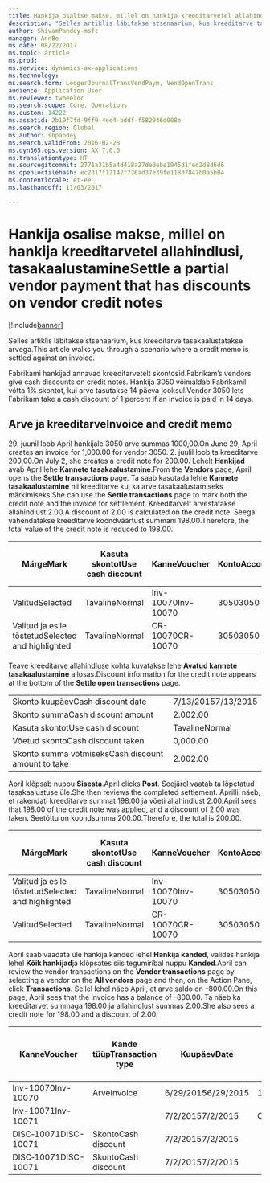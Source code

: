 ```yaml
---
title: Hankija osalise makse, millel on hankija kreeditarvetel allahindlusi, tasakaalustamine
description: "Selles artiklis läbitakse stsenaarium, kus kreeditarve tasakaalustatakse arvega."
author: ShivamPandey-msft
manager: AnnBe
ms.date: 08/22/2017
ms.topic: article
ms.prod: 
ms.service: dynamics-ax-applications
ms.technology: 
ms.search.form: LedgerJournalTransVendPaym, VendOpenTrans
audience: Application User
ms.reviewer: twheeloc
ms.search.scope: Core, Operations
ms.custom: 14222
ms.assetid: 2b19f7fd-9ff9-4ee4-bddf-f582946d008e
ms.search.region: Global
ms.author: shpandey
ms.search.validFrom: 2016-02-28
ms.dyn365.ops.version: AX 7.0.0
ms.translationtype: HT
ms.sourcegitcommit: 2771a31b5a4d418a27de0ebe1945d1fed2d8d6d6
ms.openlocfilehash: ec2317f12142f726ad37e39fe11837847b0a5b04
ms.contentlocale: et-ee
ms.lasthandoff: 11/03/2017

---
```


# <a name="settle-a-partial-vendor-payment-that-has-discounts-on-vendor-credit-notes"></a><span data-ttu-id="54d97-103">Hankija osalise makse, millel on hankija kreeditarvetel allahindlusi, tasakaalustamine</span><span class="sxs-lookup"><span data-stu-id="54d97-103">Settle a partial vendor payment that has discounts on vendor credit notes</span></span>

[!include[banner](../includes/banner.md)]


<span data-ttu-id="54d97-104">Selles artiklis läbitakse stsenaarium, kus kreeditarve tasakaalustatakse arvega.</span><span class="sxs-lookup"><span data-stu-id="54d97-104">This article walks you through a scenario where a credit memo is settled against an invoice.</span></span>

<span data-ttu-id="54d97-105">Fabrikami hankijad annavad kreeditarvetelt skontosid.</span><span class="sxs-lookup"><span data-stu-id="54d97-105">Fabrikam’s vendors give cash discounts on credit notes.</span></span> <span data-ttu-id="54d97-106">Hankija 3050 võimaldab Fabrikamil võtta 1% skontot, kui arve tasutakse 14 päeva jooksul.</span><span class="sxs-lookup"><span data-stu-id="54d97-106">Vendor 3050 lets Fabrikam take a cash discount of 1 percent if an invoice is paid in 14 days.</span></span>

## <a name="invoice-and-credit-memo"></a><span data-ttu-id="54d97-107">Arve ja kreeditarve</span><span class="sxs-lookup"><span data-stu-id="54d97-107">Invoice and credit memo</span></span>
<span data-ttu-id="54d97-108">29. juunil loob April hankijale 3050 arve summas 1000,00.</span><span class="sxs-lookup"><span data-stu-id="54d97-108">On June 29, April creates an invoice for 1,000.00 for vendor 3050.</span></span> <span data-ttu-id="54d97-109">2. juulil loob ta kreeditarve 200,00.</span><span class="sxs-lookup"><span data-stu-id="54d97-109">On July 2, she creates a credit note for 200.00.</span></span> <span data-ttu-id="54d97-110">Lehelt **Hankijad** avab April lehe **Kannete tasakaalustamine**.</span><span class="sxs-lookup"><span data-stu-id="54d97-110">From the **Vendors** page, April opens the **Settle transactions** page.</span></span> <span data-ttu-id="54d97-111">Ta saab kasutada lehte **Kannete tasakaalustamine** nii kreeditarve kui ka arve tasakaalustamiseks märkimiseks.</span><span class="sxs-lookup"><span data-stu-id="54d97-111">She can use the **Settle transactions** page to mark both the credit note and the invoice for settlement.</span></span> <span data-ttu-id="54d97-112">Kreeditarvelt arvestatakse allahindlust 2.00.</span><span class="sxs-lookup"><span data-stu-id="54d97-112">A discount of 2.00 is calculated on the credit note.</span></span> <span data-ttu-id="54d97-113">Seega vähendatakse kreeditarve koondväärtust summani 198.00.</span><span class="sxs-lookup"><span data-stu-id="54d97-113">Therefore, the total value of the credit note is reduced to 198.00.</span></span>

| <span data-ttu-id="54d97-114">Märge</span><span class="sxs-lookup"><span data-stu-id="54d97-114">Mark</span></span>                     | <span data-ttu-id="54d97-115">Kasuta skontot</span><span class="sxs-lookup"><span data-stu-id="54d97-115">Use cash discount</span></span> | <span data-ttu-id="54d97-116">Kanne</span><span class="sxs-lookup"><span data-stu-id="54d97-116">Voucher</span></span>   | <span data-ttu-id="54d97-117">Konto</span><span class="sxs-lookup"><span data-stu-id="54d97-117">Account</span></span> | <span data-ttu-id="54d97-118">Kuupäev</span><span class="sxs-lookup"><span data-stu-id="54d97-118">Date</span></span>      | <span data-ttu-id="54d97-119">Tähtaeg</span><span class="sxs-lookup"><span data-stu-id="54d97-119">Due date</span></span>  | <span data-ttu-id="54d97-120">Arve</span><span class="sxs-lookup"><span data-stu-id="54d97-120">Invoice</span></span> | <span data-ttu-id="54d97-121">Summa kandevaluutas</span><span class="sxs-lookup"><span data-stu-id="54d97-121">Amount in transaction currency</span></span> | <span data-ttu-id="54d97-122">Valuuta</span><span class="sxs-lookup"><span data-stu-id="54d97-122">Currency</span></span> | <span data-ttu-id="54d97-123">Tasakaalustatav summa</span><span class="sxs-lookup"><span data-stu-id="54d97-123">Amount to settle</span></span> |
|--------------------------|-------------------|-----------|---------|-----------|-----------|---------|--------------------------------|----------|------------------|
| <span data-ttu-id="54d97-124">Valitud</span><span class="sxs-lookup"><span data-stu-id="54d97-124">Selected</span></span>                 | <span data-ttu-id="54d97-125">Tavaline</span><span class="sxs-lookup"><span data-stu-id="54d97-125">Normal</span></span>            | <span data-ttu-id="54d97-126">Inv-10070</span><span class="sxs-lookup"><span data-stu-id="54d97-126">Inv-10070</span></span> | <span data-ttu-id="54d97-127">3050</span><span class="sxs-lookup"><span data-stu-id="54d97-127">3050</span></span>    | <span data-ttu-id="54d97-128">6/29/2015</span><span class="sxs-lookup"><span data-stu-id="54d97-128">6/29/2015</span></span> | <span data-ttu-id="54d97-129">7/29/2015</span><span class="sxs-lookup"><span data-stu-id="54d97-129">7/29/2015</span></span> | <span data-ttu-id="54d97-130">10070</span><span class="sxs-lookup"><span data-stu-id="54d97-130">10070</span></span>   | <span data-ttu-id="54d97-131">–1000.00</span><span class="sxs-lookup"><span data-stu-id="54d97-131">-1,000.00</span></span>                      | <span data-ttu-id="54d97-132">USA dollar</span><span class="sxs-lookup"><span data-stu-id="54d97-132">USD</span></span>      | <span data-ttu-id="54d97-133">–990.00</span><span class="sxs-lookup"><span data-stu-id="54d97-133">-990.00</span></span>          |
| <span data-ttu-id="54d97-134">Valitud ja esile tõstetud</span><span class="sxs-lookup"><span data-stu-id="54d97-134">Selected and highlighted</span></span> | <span data-ttu-id="54d97-135">Tavaline</span><span class="sxs-lookup"><span data-stu-id="54d97-135">Normal</span></span>            | <span data-ttu-id="54d97-136">CR-10070</span><span class="sxs-lookup"><span data-stu-id="54d97-136">CR-10070</span></span>  | <span data-ttu-id="54d97-137">3050</span><span class="sxs-lookup"><span data-stu-id="54d97-137">3050</span></span>    | <span data-ttu-id="54d97-138">7/2/2015</span><span class="sxs-lookup"><span data-stu-id="54d97-138">7/2/2015</span></span>  | <span data-ttu-id="54d97-139">7/29/2015</span><span class="sxs-lookup"><span data-stu-id="54d97-139">7/29/2015</span></span> |         | <span data-ttu-id="54d97-140">200,00</span><span class="sxs-lookup"><span data-stu-id="54d97-140">200.00</span></span>                         | <span data-ttu-id="54d97-141">USA dollar</span><span class="sxs-lookup"><span data-stu-id="54d97-141">USD</span></span>      | <span data-ttu-id="54d97-142">198.00</span><span class="sxs-lookup"><span data-stu-id="54d97-142">198.00</span></span>           |

<span data-ttu-id="54d97-143">Teave kreeditarve allahindluse kohta kuvatakse lehe **Avatud kannete tasakaalustamine** allosas.</span><span class="sxs-lookup"><span data-stu-id="54d97-143">Discount information for the credit note appears at the bottom of the **Settle open transactions** page.</span></span>

|                              |           |
|------------------------------|-----------|
| <span data-ttu-id="54d97-144">Skonto kuupäev</span><span class="sxs-lookup"><span data-stu-id="54d97-144">Cash discount date</span></span>           | <span data-ttu-id="54d97-145">7/13/2015</span><span class="sxs-lookup"><span data-stu-id="54d97-145">7/13/2015</span></span> |
| <span data-ttu-id="54d97-146">Skonto summa</span><span class="sxs-lookup"><span data-stu-id="54d97-146">Cash discount amount</span></span>         | <span data-ttu-id="54d97-147">2.00</span><span class="sxs-lookup"><span data-stu-id="54d97-147">2.00</span></span>      |
| <span data-ttu-id="54d97-148">Kasuta skontot</span><span class="sxs-lookup"><span data-stu-id="54d97-148">Use cash discount</span></span>            | <span data-ttu-id="54d97-149">Tavaline</span><span class="sxs-lookup"><span data-stu-id="54d97-149">Normal</span></span>    |
| <span data-ttu-id="54d97-150">Võetud skonto</span><span class="sxs-lookup"><span data-stu-id="54d97-150">Cash discount taken</span></span>          | <span data-ttu-id="54d97-151">0,00</span><span class="sxs-lookup"><span data-stu-id="54d97-151">0.00</span></span>      |
| <span data-ttu-id="54d97-152">Skonto summa võtmiseks</span><span class="sxs-lookup"><span data-stu-id="54d97-152">Cash discount amount to take</span></span> | <span data-ttu-id="54d97-153">2.00</span><span class="sxs-lookup"><span data-stu-id="54d97-153">2.00</span></span>      |

<span data-ttu-id="54d97-154">April klõpsab nuppu **Sisesta**.</span><span class="sxs-lookup"><span data-stu-id="54d97-154">April clicks **Post**.</span></span> <span data-ttu-id="54d97-155">Seejärel vaatab ta lõpetatud tasakaalustuse üle.</span><span class="sxs-lookup"><span data-stu-id="54d97-155">She then reviews the completed settlement.</span></span> <span data-ttu-id="54d97-156">Aprillil näeb, et rakendati kreeditarve summat 198.00 ja võeti allahindlust 2.00.</span><span class="sxs-lookup"><span data-stu-id="54d97-156">April sees that 198.00 of the credit note was applied, and a discount of 2.00 was taken.</span></span> <span data-ttu-id="54d97-157">Seetõttu on koondsumma 200.00.</span><span class="sxs-lookup"><span data-stu-id="54d97-157">Therefore, the total is 200.00.</span></span>

| <span data-ttu-id="54d97-158">Märge</span><span class="sxs-lookup"><span data-stu-id="54d97-158">Mark</span></span>                     | <span data-ttu-id="54d97-159">Kasuta skontot</span><span class="sxs-lookup"><span data-stu-id="54d97-159">Use cash discount</span></span> | <span data-ttu-id="54d97-160">Kanne</span><span class="sxs-lookup"><span data-stu-id="54d97-160">Voucher</span></span>   | <span data-ttu-id="54d97-161">Konto</span><span class="sxs-lookup"><span data-stu-id="54d97-161">Account</span></span> | <span data-ttu-id="54d97-162">Kuupäev</span><span class="sxs-lookup"><span data-stu-id="54d97-162">Date</span></span>      | <span data-ttu-id="54d97-163">Tähtaeg</span><span class="sxs-lookup"><span data-stu-id="54d97-163">Due date</span></span>  | <span data-ttu-id="54d97-164">Arve</span><span class="sxs-lookup"><span data-stu-id="54d97-164">Invoice</span></span>  | <span data-ttu-id="54d97-165">Summa kandevaluutas</span><span class="sxs-lookup"><span data-stu-id="54d97-165">Amount in transaction currency</span></span> | <span data-ttu-id="54d97-166">Valuuta</span><span class="sxs-lookup"><span data-stu-id="54d97-166">Currency</span></span> | <span data-ttu-id="54d97-167">Tasakaalustatav summa</span><span class="sxs-lookup"><span data-stu-id="54d97-167">Amount to settle</span></span> |
|--------------------------|-------------------|-----------|---------|-----------|-----------|----------|--------------------------------|----------|------------------|
| <span data-ttu-id="54d97-168">Valitud ja esile tõstetud</span><span class="sxs-lookup"><span data-stu-id="54d97-168">Selected and highlighted</span></span> | <span data-ttu-id="54d97-169">Tavaline</span><span class="sxs-lookup"><span data-stu-id="54d97-169">Normal</span></span>            | <span data-ttu-id="54d97-170">Inv-10070</span><span class="sxs-lookup"><span data-stu-id="54d97-170">Inv-10070</span></span> | <span data-ttu-id="54d97-171">3050</span><span class="sxs-lookup"><span data-stu-id="54d97-171">3050</span></span>    | <span data-ttu-id="54d97-172">6/29/2015</span><span class="sxs-lookup"><span data-stu-id="54d97-172">6/29/2015</span></span> | <span data-ttu-id="54d97-173">7/29/2015</span><span class="sxs-lookup"><span data-stu-id="54d97-173">7/29/2015</span></span> | <span data-ttu-id="54d97-174">10070</span><span class="sxs-lookup"><span data-stu-id="54d97-174">10070</span></span>    | <span data-ttu-id="54d97-175">–1000.00</span><span class="sxs-lookup"><span data-stu-id="54d97-175">-1,000.00</span></span>                      | <span data-ttu-id="54d97-176">USA dollar</span><span class="sxs-lookup"><span data-stu-id="54d97-176">USD</span></span>      | <span data-ttu-id="54d97-177">–200.00</span><span class="sxs-lookup"><span data-stu-id="54d97-177">-200.00</span></span>          |
| <span data-ttu-id="54d97-178">Valitud</span><span class="sxs-lookup"><span data-stu-id="54d97-178">Selected</span></span>                 | <span data-ttu-id="54d97-179">Tavaline</span><span class="sxs-lookup"><span data-stu-id="54d97-179">Normal</span></span>            | <span data-ttu-id="54d97-180">CR-10070</span><span class="sxs-lookup"><span data-stu-id="54d97-180">CR-10070</span></span>  | <span data-ttu-id="54d97-181">3050</span><span class="sxs-lookup"><span data-stu-id="54d97-181">3050</span></span>    | <span data-ttu-id="54d97-182">7/2/2015</span><span class="sxs-lookup"><span data-stu-id="54d97-182">7/2/2015</span></span>  | <span data-ttu-id="54d97-183">7/29/2015</span><span class="sxs-lookup"><span data-stu-id="54d97-183">7/29/2015</span></span> | <span data-ttu-id="54d97-184">CR-10070</span><span class="sxs-lookup"><span data-stu-id="54d97-184">CR-10070</span></span> | <span data-ttu-id="54d97-185">200,00</span><span class="sxs-lookup"><span data-stu-id="54d97-185">200.00</span></span>                         | <span data-ttu-id="54d97-186">USA dollar</span><span class="sxs-lookup"><span data-stu-id="54d97-186">USD</span></span>      | <span data-ttu-id="54d97-187">198.00</span><span class="sxs-lookup"><span data-stu-id="54d97-187">198.00</span></span>           |

<span data-ttu-id="54d97-188">April saab vaadata üle hankija kanded lehel **Hankija kanded**, valides hankija lehel **Kõik hankijad**ja klõpsates siis tegumiribal nuppu **Kanded**.</span><span class="sxs-lookup"><span data-stu-id="54d97-188">April can review the vendor transactions on the **Vendor transactions** page by selecting a vendor on the **All vendors** page and then, on the Action Pane, click **Transactions**.</span></span> <span data-ttu-id="54d97-189">Sellel lehel näeb April, et arve saldo on –800.00.</span><span class="sxs-lookup"><span data-stu-id="54d97-189">On this page, April sees that the invoice has a balance of -800.00.</span></span> <span data-ttu-id="54d97-190">Ta näeb ka kreeditarvet summaga 198.00 ja allahindlust summas 2.00.</span><span class="sxs-lookup"><span data-stu-id="54d97-190">She also sees a credit note for 198.00 and a discount of 2.00.</span></span>

| <span data-ttu-id="54d97-191">Kanne</span><span class="sxs-lookup"><span data-stu-id="54d97-191">Voucher</span></span>    | <span data-ttu-id="54d97-192">Kande tüüp</span><span class="sxs-lookup"><span data-stu-id="54d97-192">Transaction type</span></span> | <span data-ttu-id="54d97-193">Kuupäev</span><span class="sxs-lookup"><span data-stu-id="54d97-193">Date</span></span>      | <span data-ttu-id="54d97-194">Arve</span><span class="sxs-lookup"><span data-stu-id="54d97-194">Invoice</span></span> | <span data-ttu-id="54d97-195">Deebeti summa kande valuutas</span><span class="sxs-lookup"><span data-stu-id="54d97-195">Amount in transaction currency debit</span></span> | <span data-ttu-id="54d97-196">Kreediti summa kande valuutas</span><span class="sxs-lookup"><span data-stu-id="54d97-196">Amount in transaction currency credit</span></span> | <span data-ttu-id="54d97-197">Saldo</span><span class="sxs-lookup"><span data-stu-id="54d97-197">Balance</span></span> | <span data-ttu-id="54d97-198">Valuuta</span><span class="sxs-lookup"><span data-stu-id="54d97-198">Currency</span></span> |
|------------|------------------|-----------|---------|--------------------------------------|---------------------------------------|---------|----------|
| <span data-ttu-id="54d97-199">Inv-10070</span><span class="sxs-lookup"><span data-stu-id="54d97-199">Inv-10070</span></span>  | <span data-ttu-id="54d97-200">Arve</span><span class="sxs-lookup"><span data-stu-id="54d97-200">Invoice</span></span>          | <span data-ttu-id="54d97-201">6/29/2015</span><span class="sxs-lookup"><span data-stu-id="54d97-201">6/29/2015</span></span> | <span data-ttu-id="54d97-202">10070</span><span class="sxs-lookup"><span data-stu-id="54d97-202">10070</span></span>   |                                      | <span data-ttu-id="54d97-203">1 000,00</span><span class="sxs-lookup"><span data-stu-id="54d97-203">1,000.00</span></span>                              | <span data-ttu-id="54d97-204">–800.00</span><span class="sxs-lookup"><span data-stu-id="54d97-204">-800.00</span></span> | <span data-ttu-id="54d97-205">USA dollar</span><span class="sxs-lookup"><span data-stu-id="54d97-205">USD</span></span>      |
| <span data-ttu-id="54d97-206">Inv-10071</span><span class="sxs-lookup"><span data-stu-id="54d97-206">Inv-10071</span></span>  |                  | <span data-ttu-id="54d97-207">7/2/2015</span><span class="sxs-lookup"><span data-stu-id="54d97-207">7/2/2015</span></span>  | <span data-ttu-id="54d97-208">CR10071</span><span class="sxs-lookup"><span data-stu-id="54d97-208">CR10071</span></span> | <span data-ttu-id="54d97-209">200,00</span><span class="sxs-lookup"><span data-stu-id="54d97-209">200.00</span></span>                               |                                       | <span data-ttu-id="54d97-210">0,00</span><span class="sxs-lookup"><span data-stu-id="54d97-210">0.00</span></span>    | <span data-ttu-id="54d97-211">USA dollar</span><span class="sxs-lookup"><span data-stu-id="54d97-211">USD</span></span>      |
| <span data-ttu-id="54d97-212">DISC‑10071</span><span class="sxs-lookup"><span data-stu-id="54d97-212">DISC-10071</span></span> |  <span data-ttu-id="54d97-213">Skonto</span><span class="sxs-lookup"><span data-stu-id="54d97-213">Cash discount</span></span>   | <span data-ttu-id="54d97-214">7/2/2015</span><span class="sxs-lookup"><span data-stu-id="54d97-214">7/2/2015</span></span>  |         | <span data-ttu-id="54d97-215">2.00</span><span class="sxs-lookup"><span data-stu-id="54d97-215">2.00</span></span>                                 |                                       | <span data-ttu-id="54d97-216">0,00</span><span class="sxs-lookup"><span data-stu-id="54d97-216">0.00</span></span>    | <span data-ttu-id="54d97-217">USA dollar</span><span class="sxs-lookup"><span data-stu-id="54d97-217">USD</span></span>      |
| <span data-ttu-id="54d97-218">DISC‑10071</span><span class="sxs-lookup"><span data-stu-id="54d97-218">DISC-10071</span></span> |  <span data-ttu-id="54d97-219">Skonto</span><span class="sxs-lookup"><span data-stu-id="54d97-219">Cash discount</span></span>   | <span data-ttu-id="54d97-220">7/2/2015</span><span class="sxs-lookup"><span data-stu-id="54d97-220">7/2/2015</span></span>  |         |                                      | <span data-ttu-id="54d97-221">2.00</span><span class="sxs-lookup"><span data-stu-id="54d97-221">2.00</span></span>                                  | <span data-ttu-id="54d97-222">0,00</span><span class="sxs-lookup"><span data-stu-id="54d97-222">0.00</span></span>    | <span data-ttu-id="54d97-223">USA dollar</span><span class="sxs-lookup"><span data-stu-id="54d97-223">USD</span></span>      |






